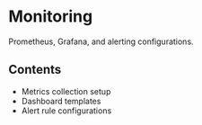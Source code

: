 # Monitoring

Prometheus, Grafana, and alerting configurations.

## Contents
- Metrics collection setup
- Dashboard templates
- Alert rule configurations
